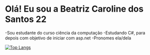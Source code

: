 # Olá! Eu sou a Beatriz Caroline dos Santos 22 
-Sou estudante do curso ciência da computação
-Estudando C#, para depois com objetivo de iniciar com asp.net
-Pronomes ela/dela

<div style="width: 200px;">
<a href="https://github.com/Beatrizcsantos22/github-readme-stats">
  <img src="https://github-readme-stats.vercel.app/api/top-langs/?username=Beatrizcsantos22&langs_count=8" alt="Top Langs" />
</a>
</div>




